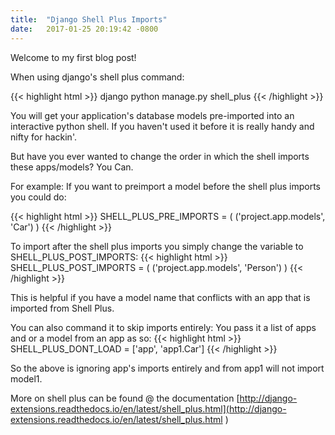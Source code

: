 ```yaml
---
title:  "Django Shell Plus Imports"
date:   2017-01-25 20:19:42 -0800
---
```


Welcome to my first blog post!

When using django's shell plus command:

{{< highlight html >}}
django python manage.py shell_plus
{{< /highlight >}}

You will get your application's database models pre-imported into an interactive python shell.
If you haven't used it before it is really handy and nifty for hackin'.

But have you ever wanted to change the order in which the shell imports these apps/models?
You Can.

For example: If you want to preimport a model before the shell plus imports you could do:

{{< highlight html >}}
SHELL_PLUS_PRE_IMPORTS = (
    ('project.app.models', 'Car')
)
{{< /highlight >}}

To import after the shell plus imports you simply change the variable to SHELL_PLUS_POST_IMPORTS:
{{< highlight html >}}
SHELL_PLUS_POST_IMPORTS = (
    ('project.app.models', 'Person')
)
{{< /highlight >}}

This is helpful if you have a model name that conflicts with an app that is imported from Shell Plus.

You can also command it to skip imports entirely:
You pass it a list of apps and or a model from an app as so:
{{< highlight html >}}
SHELL_PLUS_DONT_LOAD = ['app', 'app1.Car']
{{< /highlight >}}

So the above is ignoring app's imports entirely and from app1 will not import model1.

More on shell plus can be found @ the documentation
[http://django-extensions.readthedocs.io/en/latest/shell_plus.html](http://django-extensions.readthedocs.io/en/latest/shell_plus.html )
